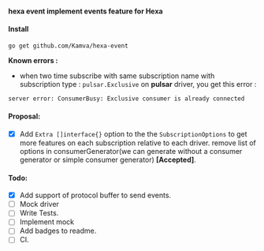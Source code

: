 #### hexa event implement events feature for Hexa

#### Install
```
go get github.com/Kamva/hexa-event
```

__Known errors :__
- when two time subscribe with same subscription name with subscription type : `pulsar.Exclusive` on __pulsar__ driver, you get this error :  
 ```bash
server error: ConsumerBusy: Exclusive consumer is already connected
```
 
#### Proposal:
- [x] Add `Extra []interface{}` option to the the `SubscriptionOptions` to get more features on each subscription relative to each driver. remove list of options in consumerGenerator(we can generate without a consumer generator or simple consumer generator) __[Accepted]__.

#### Todo:
- [x] Add support of protocol buffer to send events. 
- [ ] Mock driver 
- [ ] Write Tests.
- [ ] Implement mock
- [ ] Add badges to readme.
- [ ] CI.